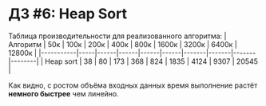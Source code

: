 # ДЗ #6: Heap Sort
Таблица производительности для реализованного алгоритма:
| Алгоритм  | 50к | 100к | 200к | 400к | 800к | 1600к | 3200к | 6400к | 12800к |
|-----------|-----|------|------|------|------|-------|-------|-------|--------|
| Heap sort |  38 | 80   | 173  | 368  | 824  | 1835  | 4124  | 9307  | 20545  |

Как видно, с ростом объёма входных данных время выполнение растёт **немного быстрее** чем линейно.
